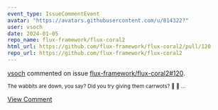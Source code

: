 ```yaml
---
event_type: IssueCommentEvent
avatar: "https://avatars.githubusercontent.com/u/814322?"
user: vsoch
date: 2024-01-05
repo_name: flux-framework/flux-coral2
html_url: https://github.com/flux-framework/flux-coral2/pull/120
repo_url: https://github.com/flux-framework/flux-coral2
---
```


<a href='https://github.com/vsoch' target='_blank'>vsoch</a> commented on issue <a href='https://github.com/flux-framework/flux-coral2/pull/120' target='_blank'>flux-framework/flux-coral2#120</a>.

<small>The wabbits are down, you say? Did you try giving them carrwots? :carrot: :carrot: ...</small>

<a href='https://github.com/flux-framework/flux-coral2/pull/120' target='_blank'>View Comment</a>